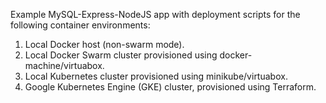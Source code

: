 Example MySQL-Express-NodeJS app with deployment scripts for the following container environments:

1. Local Docker host (non-swarm mode).
1. Local Docker Swarm cluster provisioned using docker-machine/virtuabox.
1. Local Kubernetes cluster provisioned using minikube/virtuabox.
1. Google Kubernetes Engine (GKE) cluster, provisioned using Terraform.
